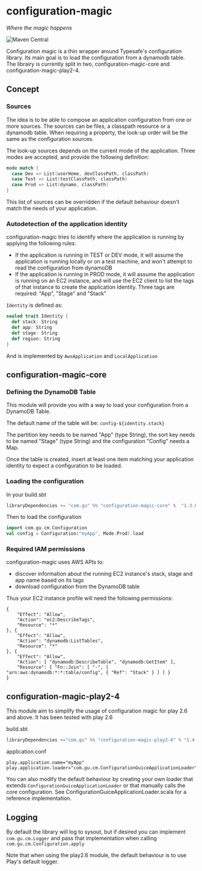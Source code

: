 # configuration-magic
_Where the magic happens_

![Maven Central](https://maven-badges.herokuapp.com/maven-central/com.gu/configuration-magic-core_2.11/badge.svg)

Configuration magic is a thin wrapper around Typesafe's configuration library. Its main goal is to load the configuration from a dynamodb table.
The librairy is currently split in two, configuration-magic-core and configuration-magic-play2-4.

## Concept
### Sources
The idea is to be able to compose an application configuration from one or more sources. The sources can be files, a classpath resource or a dynamodb table.
When requiring a property, the look-up order will be the same as the configuration sources.

The look-up sources depends on the current mode of the application. Three modes are accepted, and provide the following definition:

````scala
mode match {
  case Dev => List(userHome, devClassPath, classPath)
  case Test => List(testClassPath, classPath)
  case Prod => List(dynamo, classPath)
}
````

This list of sources can be overridden if the default behaviour doesn't match the needs of your application.

### Autodetection of the application identity
configuration-magic tries to identify where the application is running by applying the following rules:

* If the application is running in TEST or DEV mode, it will assume the application is running locally or on a test machine, and won't attempt to read the configuration from dynamoDB
* If the application is running in PROD mode, it will assume the application is running on an EC2 instance, and will use the EC2 client to list the tags of that instance to create the application Identity. Three tags are required: "App", "Stage" and "Stack"

````Identity```` is defined as:

````scala
sealed trait Identity {
  def stack: String
  def app: String
  def stage: String
  def region: String
}
````

And is implemented by ````AwsApplication```` and ````LocalApplication````

## configuration-magic-core

### Defining the DynamoDB Table
This module will provide you with a way to load your configuration from a DynamoDB Table.

The default name of the table will be: ````config-${identity.stack}````

The partition key needs to be named "App" (type String), the sort key needs to be named "Stage" (type String) and the configuration "Config" needs a Map.

Once the table is created, insert at least one item matching your application identity to expect a configuration to be loaded.

### Loading the configuration

In your build.sbt

````scala
libraryDependencies += "com.gu" %% "configuration-magic-core" %  "1.3.0"
````

Then to load the configuration

````scala
import com.gu.cm.Configuration
val config = Configuration("myApp", Mode.Prod).load
````

### Required IAM permissions

configuration-magic uses AWS APIs to:
* discover information about the running EC2 instance's stack, stage and app name based on its tags
* download configuration from the DynamoDB table

Thus your EC2 instance profile will need the following permissions:

```
{
    "Effect": "Allow",
    "Action": "ec2:DescribeTags",
    "Resource": "*"
}, {
    "Effect": "Allow",
    "Action": "dynamodb:ListTables",
    "Resource": "*"
}, {
    "Effect": "Allow",
    "Action": [ "dynamodb:DescribeTable", "dynamodb:GetItem" ],
    "Resource": { "Fn::Join": [ "-", [ "arn:aws:dynamodb:*:*:table/config", { "Ref": "Stack" } ] ] }
}
```

## configuration-magic-play2-4

This module aim to simplify the usage of configuration magic for play 2.6 and above.
It has been tested with play 2.6

build.sbt

````scala
libraryDependencies +="com.gu" %% "configuration-magic-play2-6" % "1.4.0"
````

application.conf

````
play.application.name="myApp"
play.application.loader="com.gu.cm.ConfigurationGuiceApplicationLoader"
````

You can also modify the default behaviour by creating your own loader that extends ````ConfigurationGuiceApplicationLoader```` or that manually calls the core configuration.
See ConfigurationGuiceApplicationLoader.scala for a reference implementation.

## Logging
By default the library will log to sysout, but if desired you can implement ````com.gu.cm.Logger```` and pass that implementation when calling ````com.gu.cm.Configuration.apply````

Note that when using the play2.6 module, the default behaviour is to use Play's default logger.

